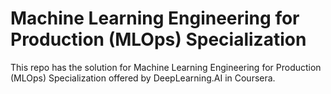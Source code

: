 # Machine Learning Engineering for Production (MLOps) Specialization

This repo has the solution for Machine Learning Engineering for Production (MLOps) Specialization offered by DeepLearning.AI in Coursera.